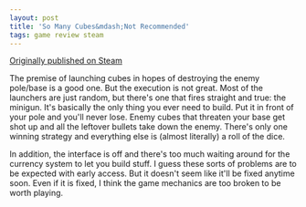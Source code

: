 ```yaml
---
layout: post
title: 'So Many Cubes&mdash;Not Recommended'
tags: game review steam
---
```


[Originally published on Steam](https://steamcommunity.com/id/jlericson/recommended/513590/)


 The premise of launching cubes in hopes of destroying the enemy pole/base is a good one. But the execution is not great. Most of the launchers are just random, but there's one that fires straight and true: the minigun. It's basically the only thing you ever need to build. Put it in front of your pole and you'll never lose. Enemy cubes that threaten your base get shot up and all the leftover bullets take down the enemy. There's only one winning strategy and everything else is (almost literally) a roll of the dice.
 

 

 In addition, the interface is off and there's too much waiting around for the currency system to let you build stuff. I guess these sorts of problems are to be expected with early access. But it doesn't seem like it'll be fixed anytime soon. Even if it is fixed, I think the game mechanics are too broken to be worth playing.
